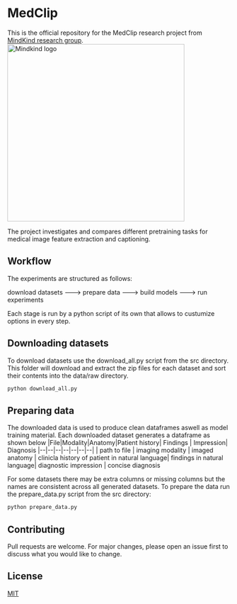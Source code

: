 

# MedClip     


This is the official repository for the MedClip research project from [MindKind research group](https://mindkindgroup.com).
<img src="https://mindkindgroup.com/wp-content/uploads/2021/05/logo-negro.svg" alt="Mindkind logo" width="400"/>

The project investigates and compares different pretraining tasks for medical image feature extraction and captioning. 

## Workflow
The experiments are structured as follows: 

download datasets ---> prepare data ---> build models ---> run experiments

Each stage is run by a python script of its own that allows to custumize options in every step.																		
## Downloading datasets
To download datasets use the download_all.py script from the src directory. This folder will download and extract the zip files for each dataset and sort their contents into the data/raw directory. 

```bash
python download_all.py
```

## Preparing data
The downloaded data is used to produce clean dataframes aswell as model training material. Each downloaded dataset generates a dataframe as shown below
|File|Modality|Anatomy|Patient history| Findings | Impression| Diagnosis
|--|--|--|--|--|--|--|
| path to file | imaging modality | imaged anatomy | clinicla history of patient in natural language| findings in natural language| diagnostic impression | concise diagnosis



For some datasets there may be extra columns or missing columns but the names are consistent across all generated datasets. To prepare the data run the prepare_data.py script from the src directory:
```python
python prepare_data.py
```

## Contributing
Pull requests are welcome. For major changes, please open an issue first to discuss what you would like to change.

## License
[MIT](https://choosealicense.com/licenses/mit/)
